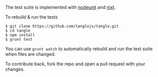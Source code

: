 The test suite is implemented with
[nodeunit](https://github.com/caolan/nodeunit) and
[nixt](https://github.com/vesln/nixt).

To rebuild & run the tests

    $ git clone https://github.com/tanglejs/tangle.git
    $ cd tangle
    $ npm install
    $ grunt test

You can use `grunt watch` to automatically rebuild and run the test suite when
files are changed.

To contribute back, fork the repo and open a pull request with your changes.
